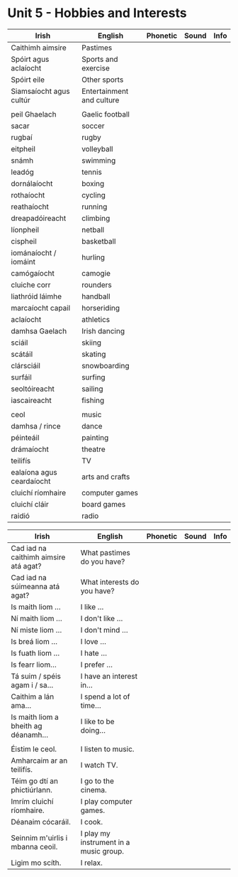 # Unit 5 - Hobbies and Interests

| Irish                     | English                   | Phonetic | Sound | Info |
| ------------------------- | ------------------------- | -------- | ----- | ---- |
| Caithimh aimsire          | Pastimes                  |          |       |      |
| Spóirt agus aclaíocht     | Sports and exercise       |          |       |      |
| Spóirt eile               | Other sports              |          |       |      |
| Siamsaíocht agus cultúr   | Entertainment and culture |          |       |      |
|                           |                           |          |       |      |
| peil Ghaelach             | Gaelic football           |          |       |      |
| sacar                     | soccer                    |          |       |      |
| rugbaí                    | rugby                     |          |       |      |
| eitpheil                  | volleyball                |          |       |      |
| snámh                     | swimming                  |          |       |      |
| leadóg                    | tennis                    |          |       |      |
| dornálaíocht              | boxing                    |          |       |      |
| rothaíocht                | cycling                   |          |       |      |
| reathaíocht               | running                   |          |       |      |
| dreapadóireacht           | climbing                  |          |       |      |
| líonpheil                 | netball                   |          |       |      |
| cispheil                  | basketball                |          |       |      |
| iománaíocht / iomáint     | hurling                   |          |       |      |
| camógaíocht               | camogie                   |          |       |      |
| cluiche corr              | rounders                  |          |       |      |
| liathróid láimhe          | handball                  |          |       |      |
| marcaíocht capail         | horseriding               |          |       |      |
| aclaíocht                 | athletics                 |          |       |      |
| damhsa Gaelach            | Irish dancing             |          |       |      |
| sciáil                    | skiing                    |          |       |      |
| scátáil                   | skating                   |          |       |      |
| clársciáil                | snowboarding              |          |       |      |
| surfáil                   | surfing                   |          |       |      |
| seoltóireacht             | sailing                   |          |       |      |
| iascaireacht              | fishing                   |          |       |      |
|                           |                           |          |       |      |
| ceol                      | music                     |          |       |      |
| damhsa / rince            | dance                     |          |       |      |
| péinteáil                 | painting                  |          |       |      |
| drámaíocht                | theatre                   |          |       |      |
| teilifís                  | TV                        |          |       |      |
| ealaíona agus ceardaíocht | arts and crafts           |          |       |      |
| cluichí ríomhaire         | computer games            |          |       |      |
| cluichí cláir             | board games               |          |       |      |
| raidió                    | radio                     |          |       |      |

| Irish                                 | English                                | Phonetic | Sound | Info |
| ------------------------------------- | -------------------------------------- | -------- | ----- | ---- |
| Cad iad na caithimh aimsire atá agat? | What pastimes do you have?             |          |       |      |
| Cad iad na súimeanna atá agat?        | What interests do you have?            |          |       |      |
| Is maith liom …                       | I like …                               |          |       |      |
| Ní maith liom …                       | I don't like …                         |          |       |      |
| Ní miste liom …                       | I don't mind …                         |          |       |      |
| Is breá liom …                        | I love …                               |          |       |      |
| Is fuath liom …                       | I hate …                               |          |       |      |
| Is fearr liom…                        | I prefer …                             |          |       |      |
| Tá suim / spéis agam i / sa…          | I have an interest in…                 |          |       |      |
| Caithim a lán ama…                    | I spend a lot of time…                 |          |       |      |
| Is maith liom a bheith ag déanamh…    | I like to be doing…                    |          |       |      |
|                                       |                                        |          |       |      |
| Éistim le ceol.                       | I listen to music.                     |          |       |      |
| Amharcaim ar an teilifís.             | I watch TV.                            |          |       |      |
| Téim go dtí an phictiúrlann.          | I go to the cinema.                    |          |       |      |
| Imrím cluichí ríomhaire.              | I play computer games.                 |          |       |      |
| Déanaim cócaráil.                     | I cook.                                |          |       |      |
| Seinnim m'uirlis i mbanna ceoil.      | I play my instrument in a music group. |          |       |      |
| Ligim mo scíth.                       | I relax.                               |          |       |      |































